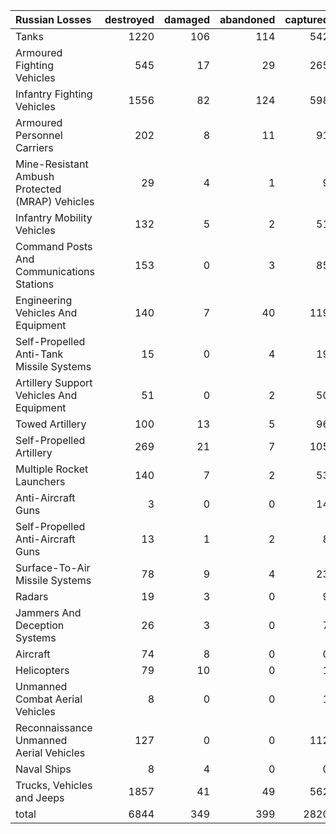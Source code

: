 | Russian Losses                                   |   destroyed |   damaged |   abandoned |   captured |   total |
|:-------------------------------------------------|------------:|----------:|------------:|-----------:|--------:|
| Tanks                                            |        1220 |       106 |         114 |        542 |    1982 |
| Armoured Fighting Vehicles                       |         545 |        17 |          29 |        265 |     856 |
| Infantry Fighting Vehicles                       |        1556 |        82 |         124 |        598 |    2360 |
| Armoured Personnel Carriers                      |         202 |         8 |          11 |         91 |     312 |
| Mine-Resistant Ambush Protected  (MRAP) Vehicles |          29 |         4 |           1 |          9 |      43 |
| Infantry Mobility Vehicles                       |         132 |         5 |           2 |         51 |     190 |
| Command Posts And Communications Stations        |         153 |         0 |           3 |         85 |     241 |
| Engineering Vehicles And Equipment               |         140 |         7 |          40 |        119 |     306 |
| Self-Propelled Anti-Tank Missile Systems         |          15 |         0 |           4 |         19 |      38 |
| Artillery Support Vehicles And Equipment         |          51 |         0 |           2 |         50 |     103 |
| Towed Artillery                                  |         100 |        13 |           5 |         96 |     214 |
| Self-Propelled Artillery                         |         269 |        21 |           7 |        105 |     402 |
| Multiple Rocket Launchers                        |         140 |         7 |           2 |         53 |     202 |
| Anti-Aircraft Guns                               |           3 |         0 |           0 |         14 |      17 |
| Self-Propelled Anti-Aircraft Guns                |          13 |         1 |           2 |          8 |      24 |
| Surface-To-Air Missile Systems                   |          78 |         9 |           4 |         23 |     114 |
| Radars                                           |          19 |         3 |           0 |          9 |      31 |
| Jammers And Deception Systems                    |          26 |         3 |           0 |          7 |      36 |
| Aircraft                                         |          74 |         8 |           0 |          0 |      82 |
| Helicopters                                      |          79 |        10 |           0 |          1 |      90 |
| Unmanned Combat Aerial Vehicles                  |           8 |         0 |           0 |          1 |       9 |
| Reconnaissance Unmanned Aerial Vehicles          |         127 |         0 |           0 |        112 |     239 |
| Naval Ships                                      |           8 |         4 |           0 |          0 |      12 |
| Trucks, Vehicles and Jeeps                       |        1857 |        41 |          49 |        562 |    2509 |
| total                                            |        6844 |       349 |         399 |       2820 |   10412 |